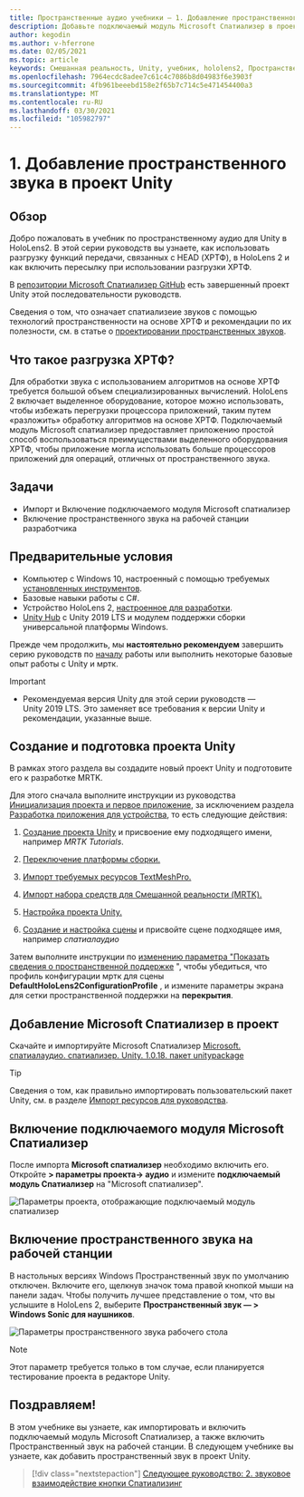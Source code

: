 ```yaml
---
title: Пространственные аудио учебники — 1. Добавление пространственного звука в проект
description: Добавьте подключаемый модуль Microsoft Спатиализер в проект Unity, чтобы получить доступ к аппаратной разгрузке HoloLens 2 ХРТФ.
author: kegodin
ms.author: v-hferrone
ms.date: 02/05/2021
ms.topic: article
keywords: Смешанная реальность, Unity, учебник, hololens2, Пространственный звук, МРТК, набор средств для смешанной реальности, UWP, Windows 10, ХРТФ, функция передачи, связанная с HEAD, переглагол, Microsoft Спатиализер
ms.openlocfilehash: 7964ecdc8adee7c61c4c7086b8d04983f6e3903f
ms.sourcegitcommit: 4fb961beeebd158e2f65b7c714c5e471454400a3
ms.translationtype: MT
ms.contentlocale: ru-RU
ms.lasthandoff: 03/30/2021
ms.locfileid: "105982797"
---
```

# <a name="1-adding-spatial-audio-to-your-unity-project"></a>1. Добавление пространственного звука в проект Unity

## <a name="overview"></a>Обзор

Добро пожаловать в учебник по пространственному аудио для Unity в HoloLens2. В этой серии руководств вы узнаете, как использовать разгрузку функций передачи, связанных с HEAD (ХРТФ), в HoloLens 2 и как включить пересылку при использовании разгрузки ХРТФ.

В [репозитории Microsoft Спатиализер GitHub](https://github.com/microsoft/spatialaudio-unity) есть завершенный проект Unity этой последовательности руководств.

Сведения о том, что означает спатиализеие звуков с помощью технологий пространственности на основе ХРТФ и рекомендации по их полезности, см. в статье о [проектировании пространственных звуков](/windows/mixed-reality/spatial-sound-design).

## <a name="what-is-hrtf-offload"></a>Что такое разгрузка ХРТФ?

Для обработки звука с использованием алгоритмов на основе ХРТФ требуется большой объем специализированных вычислений. HoloLens 2 включает выделенное оборудование, которое можно использовать, чтобы избежать перегрузки процессора приложений, таким путем «разложить» обработку алгоритмов на основе ХРТФ.  Подключаемый модуль Microsoft спатиализер предоставляет приложению простой способ воспользоваться преимуществами выделенного оборудования ХРТФ, чтобы приложение могла использовать больше процессоров приложений для операций, отличных от пространственного звука.

## <a name="objectives"></a>Задачи

* Импорт и Включение подключаемого модуля Microsoft спатиализер
* Включение пространственного звука на рабочей станции разработчика

## <a name="prerequisites"></a>Предварительные условия

* Компьютер с Windows 10, настроенный с помощью требуемых [установленных инструментов](../../install-the-tools.md).
* Базовые навыки работы с C#.
* Устройство HoloLens 2, [настроенное для разработки](../../platform-capabilities-and-apis/using-visual-studio.md#enabling-developer-mode).
* <a href="https://docs.unity3d.com/Manual/GettingStartedInstallingHub.html" target="_blank">Unity Hub</a> с Unity 2019 LTS и модулем поддержки сборки универсальной платформы Windows.

Прежде чем продолжить, мы **настоятельно рекомендуем** завершить серию руководств по [началу](mr-learning-base-01.md) работы или выполнить некоторые базовые опыт работы с Unity и мртк.

> [!IMPORTANT]
>
> * Рекомендуемая версия Unity для этой серии руководств — Unity 2019 LTS. Это заменяет все требования к версии Unity и рекомендации, указанные выше.

## <a name="creating-and-preparing-the-unity-project"></a>Создание и подготовка проекта Unity

В рамках этого раздела вы создадите новый проект Unity и подготовите его к разработке MRTK.

Для этого сначала выполните инструкции из руководства [Инициализация проекта и первое приложение](mr-learning-base-02.md), за исключением раздела [Разработка приложения для устройства](mr-learning-base-02.md#building-your-application-to-your-hololens-2), то есть следующие действия:

1. [Создание проекта Unity](mr-learning-base-02.md#creating-the-unity-project) и присвоение ему подходящего имени, например *MRTK Tutorials*.

1. [Переключение платформы сборки.](mr-learning-base-02.md#configuring-the-unity-project)

1. [Импорт требуемых ресурсов TextMeshPro.](mr-learning-base-02.md#importing-the-textmeshpro-essential-resources)

1. [Импорт набора средств для Смешанной реальности (MRTK).](mr-learning-base-02.md#importing-the-mixed-reality-toolkit)

1. [Настройка проекта Unity.](mr-learning-base-02.md#configuring-the-unity-project)

1. [Создание и настройка сцены](mr-learning-base-02.md#creating-and-configuring-the-scene) и присвойте сцене подходящее имя, например *спатиалаудио*

Затем выполните инструкции по [изменению параметра "Показать сведения о пространственной поддержке](mr-learning-base-03.md#changing-the-spatial-awareness-display-option) ", чтобы убедиться, что профиль конфигурации мртк для сцены **DefaultHoloLens2ConfigurationProfile** , и измените параметры экрана для сетки пространственной поддержки на **перекрытия**.

## <a name="adding-microsoft-spatializer-to-the-project"></a>Добавление Microsoft Спатиализер в проект

Скачайте и импортируйте Microsoft Спатиализер  <a href="https://github.com/microsoft/spatialaudio-unity/releases/download/v1.0.18/Microsoft.SpatialAudio.Spatializer.Unity.1.0.18.unitypackage" target="_blank">Microsoft. спатиалаудио. спатиализер. Unity. 1.0.18. пакет unitypackage </a>

>[!TIP]
> Сведения о том, как правильно импортировать пользовательский пакет Unity, см. в разделе [Импорт ресурсов для руководства](mr-learning-base-02.md#importing-the-tutorial-assets).

## <a name="enable-the-microsoft-spatializer-plugin"></a>Включение подключаемого модуля Microsoft Спатиализер

После импорта **Microsoft спатиализер** необходимо включить его. Откройте **> параметры проекта-> аудио** и измените **подключаемый модуль Спатиализер** на "Microsoft спатиализер".

![Параметры проекта, отображающие подключаемый модуль спатиализер](images/spatial-audio/spatial-audio-01-section3-step1-1.png)

## <a name="enable-spatial-audio-on-your-workstation"></a>Включение пространственного звука на рабочей станции

В настольных версиях Windows Пространственный звук по умолчанию отключен. Включите его, щелкнув значок тома правой кнопкой мыши на панели задач. Чтобы получить лучшее представление о том, что вы услышите в HoloLens 2, выберите **Пространственный звук — > Windows Sonic для наушников**.

![Параметры пространственного звука рабочего стола](images/spatial-audio/spatial-audio-01-section4-step1-1.png)

> [!NOTE]
> Этот параметр требуется только в том случае, если планируется тестирование проекта в редакторе Unity.

## <a name="congratulations"></a>Поздравляем!

В этом учебнике вы узнаете, как импортировать и включить подключаемый модуль Microsoft Спатиализер, а также включить Пространственный звук на рабочей станции.
В следующем учебнике вы узнаете, как добавить пространственный звук в проект Unity.

> [!div class="nextstepaction"]
> [Следующее руководство: 2. звуковое взаимодействие кнопки Спатиализинг](unity-spatial-audio-ch2.md)
